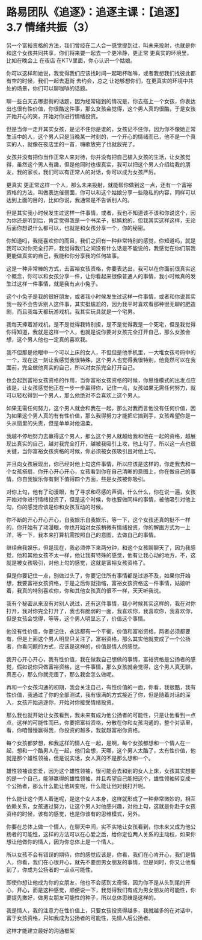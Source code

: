 # 路易团队《追逐》：追逐主课：【追逐】3.7 情绪共振（3）

另一个富裕资格的方法，我们曾经在二人合一感觉提到过，叫未来投射，也就是你和这个女孩共同共享，你们将来要一起去一个更冷静，更正常 更真实的环境里，比如在晚会上 在夜店 在KTV里面，你心认识一个姑娘。

你可以这样和她说，我觉得我们应该找时间一起喝杯咖啡，或者我想我们找彼此都有空的时候，我们一起去逛街 去约会，总之 让她够想你们，在更真实的环境中共处的场景，你们可以聊咖啡的话题。

聊一些白天去哪逛街的话题，因为经常碰到的情况是，你去搭上一个女孩，你表达出也很有性价值，你很酷这件事，那么女孩会觉得，这个男人真的很酷，于是女孩开始开心的笑，开始对你进行情绪投资。

但是当你一走开其实女孩，是记不住你是谁的，女孩记不住你，因为你不像她正常生活中的人，这个男人只是当晚某一时刻的，一个开心的情绪而已，他不是一个真实的人，就像在夜店里的一首，嗨歌放完了也就放完了。

女孩并没有把你当作正常人来对待，你并没有把自己植入女孩的生活，让女孩觉得，虽然这个男人有趣，但是他同时也很真实，我可以把这个男人介绍给我的朋友，我的家长，我们可以有正常人的对话，你可以成为女孩严厉。

更真实 更正常这样一个人，那么未来投射，就能帮你做到这一点，还有一个富裕资格的方法，叫做表达催弱面，你可以和这个姑娘分享一些隐私的内容，同样可以达到上面的目的，比如你说，我通常是不告诉别人的。

但是其实我小时候发生过这样一件事情，或者，我也不知道该不该和你说这个，因为你还是听到后，肯定觉得我是一个书呆子，挺尴尬的，但我其实这样这样，无论后面你想说什么都可以，也就是和女孩分享一个，你的秘密。

你知道吗，我挺喜欢你的而且，我们之间有一种非常特别的感觉，你知道吗，就是我可以对你完全打开，我觉得我们之间没有什么话是不能说的，我感觉在你们前我更能做真实的自己，我能和你分享我的任何故事。

这是一种非常棒的方式，去富裕女孩资格，你要表达出，我可以在你面前很真实这个概念，你可以和女孩分享一件，让你看起来很像普通人的事情，我小时候真的发生过这样一件事情，就是我有点小兔子。

这个小兔子是我的很好朋友，或者我小时候发生过这样一件事情，或者和你说其实我一般不会告诉别人这件事，其实挺尴尬的，因为我平时喜欢看那种很无聊的肥造剧，而且我每天都玩游戏机，我其实玩具就是一个宅男。

我每天捧着游戏机，是不是觉得我特别担，是不是觉得我是一个死宅，但是我觉得你得知道，我就是这样一个人，也就是说你要对女孩完全打开自己，那么女孩会想，这个男人他也一定真的喜欢我。

我不但那是他眼中一个可以上床的女人，不但但是他手机里，一大堆女孩号码中的一个，现在这一刻让我感觉我很特殊，这个男人也觉得我很特别，他竟然可以在我面前，完全做他真实的自己，所以对女孩完全打开自己。

也会起到富裕女孩资格的作用，当你富裕女孩资格的时候，你思维模式的出发点应该是，让女孩感觉他正在一步一步赢得你，记住一点，女孩如果无需任何努力，就可以轻松得到一个男人，那么他绝对不会喜欢上这个男人。

如果无需任何努力，这个男人就会和我在一起，那么对我而言他没有任何价值，因为如果这个男人真的有有性价值，那么我得努力才能把它搞到手，女孩希望你是一头从丽里的失责，但是单单对他温柔。

我越不停地努力去赢得这个男人，那么这个男人就越给我和他在一起的资格，越展现出真实的自己，越对我完全打开，越被我吸引上攻，他上勾了，所以这一点也很关键，当你富裕女孩资格的时候，你必须被女孩吸引且对他上勾。

并且向女孩展现出，你已经对他上勾这件事情，所以应该是这样的，你走我去和一个女孩搭扇，你开心开心开心，女孩看到你在自己清晰的意图上，你在做自己的事情，你自我娱乐你有剩下值得四个方面，些是女孩被你吸引。

对你上勾，他有了动漫眼，有了寻求和尽感的声调，什么什么，你在说一遍，女孩开始对你进行情绪投资了，但是这个时候，你也要做同样的事情，被他吸引对他上勾，你的感觉应该是你和女孩互动的时候。

你不断的开心开心开心，自我娱乐自我娱乐，等一下，这个女孩还真的挺不一样的，你开始有了动漫眼，你也开始对女孩稍微有情绪投资，你的解画方式为一上洋，等一下，我本来打算机需按照自己的意图，去做自己的事情。

继续自我娱乐，但是现在，我必须停下来两分钟，和这个女孩聊聊天了，因为我感觉，他和其他女孩不太一样，他让我有特殊的感觉，他有让我心动的地方，不，这就是被女孩吸引，对他上勾的感觉，这就是富裕女孩资格了。

但是你要记住一点，别做过头了，你要记住所有事情都是过游不及，如果你开始想，我要富裕女孩资格，于是之后你就指缩，富裕女孩资格这一件事情，姑娘听着，我真的特别喜欢你，你和其他女孩真的很不一样，天天听我说。

我有个秘密从来没有对别人说过，还有这件事情，我小时候其实这样的，我在对你打开，我对你完全打开了，我也有脆弱的一面，我喜欢你，我喜欢你，我喜欢你，但是女孩会觉得，等等，这个男人明显忘了，价值这个事情。

他没有性价值，你要记住，永远都有一个平衡，价值和富裕资格，两者必须都要有，但是上面这个男人明显只关注了，富裕资格，那么其实他就变成了一个公扬者，你看问题的方式，应该是这样的，价值是情人的感觉。

我开心开心开心，我有性价值，我在做我自己想做的事情，富裕资格是公扬者的感觉，假如说你只做富裕资格，这一件事情，那么女孩就会觉得，这个男人真无聊，真恶心，那么你就完蛋了，那么我会怎么做呢。

再和一个女孩沟通的初期，我会关注自己，有性价值的一面，你看，我很酷，我有性价值，我通过了你的全部测试，我有很满的方式接近了你，但是随着对话的深入，女孩开始追逐你，开始对你接受情绪投资。

那么我也就开始让女孩看到，我未来有成为他公扬者的可能性，只是让他看到一点点，这样的可能性而已，你要把富裕资格，分散在你和女孩沟通的，整个对话里，看，你咱慢慢赢得我，你投资的越多，我就越富裕你资格。

每个女孩都梦想，和我这样的情人在一起，是啊，每个女孩都想和一个情人在一起，想和一个酷男人在一起，他们会想，天哪，这个男人太酷了，太有性价值，他就是那个雄性领袖，但是说实话，女人真的不是那么想和一个。

雄性领袖谈恋爱，因为这个雄性领袖，很可能会去和别的女人上床，女孩其实想要的是一个自己，能够赢得的雄性领袖，并且希望自己能把这个，雄性领袖转变成一个公扬者，那么什么能让他转变呢，什么能让他对我打开呢。

什么能让这个男人着迷呢，是这个女人本身，这样就形成了一种非常微妙的，相互依赖关系，女孩通过努力，让这个男人对他感兴趣，对他上勾，这就是你赴于女孩资格的时候，该有的感觉，也是你该有的思维模式，另外。

你要在总体上做一个情人，在聊天中间，实不实地让女孩看到，你未来又成为他公扬者的可能性，这样的方法可以在心爱之后，给你定位两人关系的主动权，如果你想让他做你的情人，因为你总体上是一个情人。

所以女孩不会有错误的期待，你的感觉应该是，你看，我们在心肯开心，我们是情人，你看，我们在心很开心，就先不要想男女朋友的事情，但是同时，你又让他看到了，你成为公扬者的一点点可能性。

即使你想让他成为你的女朋友，他也不会感到太奇怪，因为你不是从头到尾的开心，开心，而是这种感觉，顺便说一下，我觉得我们有成为男女朋友的可能性，你要提先撒好，做男女朋友可能性的种子，所以总体思维是这样的。

我是情人，我的注意力在性价值上，只要女孩投资得越多，我就越多的在对话中，富于女孩资格，只如我成为公扬者的可能性，先情人后公扬者。

这样才能建立最好的沟通框架